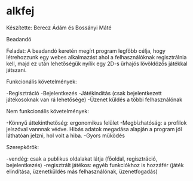 # alkfej
Készítette: Berecz Ádám és Bossányi Máté

Beadandó

Feladat:
 A beadandó keretén megírt program legfőbb célja, hogy létrehozzunk egy webes alkalmazást ahol a felhasználóknak regisztrálnia kell, 
 majd ez után lehetőségük nyílik egy 2D-s űrhajós lövöldözős játékkal játszani.
 
Funkcionális követelmények:

  -Regisztráció
  -Bejelentkezés
  -Játékindítás  (csak bejelentkezett játékosoknak van rá lehetősége)
  -Üzenet küldés a többi felhasználónak
  
Nem funkcionális követelmények:
  
  -Könnyű áttekinthetőség: ergonomikus felület
  -Megbízhatóság: a profilok jelszóval vannnak védve. Hibás adatok megadása alapján a program jól láthatóan jelzni, hol volt a hiba.
  -Gyors működés
  
Szerepkörök:
   
   -vendég: csak a publikus oldalakat látja (főoldal, regisztráció, bejelentkezés)
   -regisztrált játékos: egyéb funkciókhoz is hozzáfér (játék elindítása, üzenetküldés más felhasználónak, üzenetfogadás)
